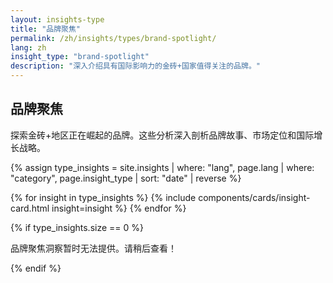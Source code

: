 ```yaml
---
layout: insights-type
title: "品牌聚焦"
permalink: /zh/insights/types/brand-spotlight/
lang: zh
insight_type: "brand-spotlight"
description: "深入介绍具有国际影响力的金砖+国家值得关注的品牌。"
---
```


## 品牌聚焦

探索金砖+地区正在崛起的品牌。这些分析深入剖析品牌故事、市场定位和国际增长战略。

{% assign type_insights = site.insights | where: "lang", page.lang | where: "category", page.insight_type | sort: "date" | reverse %}

<div class="insights-grid">
  {% for insight in type_insights %}
    {% include components/cards/insight-card.html insight=insight %}
  {% endfor %}
</div>

{% if type_insights.size == 0 %}
  <p class="no-insights">品牌聚焦洞察暂时无法提供。请稍后查看！</p>
{% endif %}